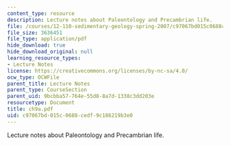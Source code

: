 ```yaml
---
content_type: resource
description: Lecture notes about Paleontology and Precambrian life.
file: /courses/12-110-sedimentary-geology-spring-2007/c97067bd015c0688cedf9c186219b3e0_ch9a.pdf
file_size: 3636451
file_type: application/pdf
hide_download: true
hide_download_original: null
learning_resource_types:
- Lecture Notes
license: https://creativecommons.org/licenses/by-nc-sa/4.0/
ocw_type: OCWFile
parent_title: Lecture Notes
parent_type: CourseSection
parent_uid: 9bcbba57-764e-55d8-8a7d-1338c3dd203e
resourcetype: Document
title: ch9a.pdf
uid: c97067bd-015c-0688-cedf-9c186219b3e0
---
```

Lecture notes about Paleontology and Precambrian life.
